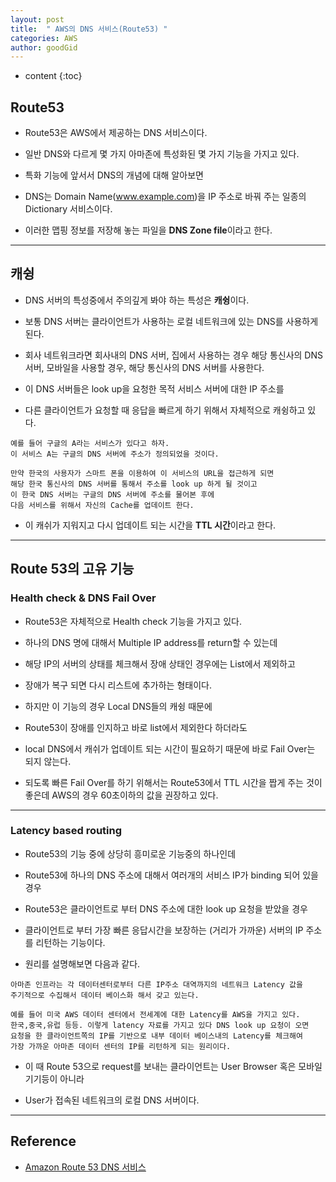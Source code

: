 ```yaml
---
layout: post
title:  " AWS의 DNS 서비스(Route53) "
categories: AWS
author: goodGid
---
```

* content
{:toc}

## Route53

* Route53은 AWS에서 제공하는 DNS 서비스이다. 

* 일반 DNS와 다르게 몇 가지 아마존에 특성화된 몇 가지 기능을 가지고 있다.

* 특화 기능에 앞서서 DNS의 개념에 대해 알아보면 

* DNS는 Domain Name(www.example.com)을 IP 주소로 바꿔 주는 일종의 Dictionary 서비스이다.

* 이러한 맵핑 정보를 저장해 놓는 파일을 **DNS Zone file**이라고 한다.

 





---

## 캐슁

* DNS 서버의 특성중에서 주의깊게 봐야 하는 특성은 **캐슁**이다.

* 보통 DNS 서버는 클라이언트가 사용하는 로컬 네트워크에 있는 DNS를 사용하게 된다. 

* 회사 네트워크라면 회사내의 DNS 서버, 집에서 사용하는 경우 해당 통신사의 DNS서버, 모바일을 사용할 경우, 해당 통신사의 DNS 서버를 사용한다. 

* 이 DNS 서버들은 look up을 요청한 목적 서비스 서버에 대한 IP 주소를 

* 다른 클라이언트가 요청할 때 응답을 빠르게 하기 위해서 자체적으로 캐슁하고 있다.

```
예를 들어 구글의 A라는 서비스가 있다고 하자. 
이 서비스 A는 구글의 DNS 서버에 주소가 정의되었을 것이다. 

만약 한국의 사용자가 스마트 폰을 이용하여 이 서비스의 URL을 접근하게 되면 
해당 한국 통신사의 DNS 서버를 통해서 주소를 look up 하게 될 것이고 
이 한국 DNS 서버는 구글의 DNS 서버에 주소를 물어본 후에
다음 서비스를 위해서 자신의 Cache를 업데이트 한다.
```

* 이 캐쉬가 지워지고 다시 업데이트 되는 시간을 **TTL 시간**이라고 한다.

---


## Route 53의 고유 기능

### Health check & DNS Fail Over

* Route53은 자체적으로 Health check 기능을 가지고 있다. 

* 하나의 DNS 명에 대해서 Multiple IP address를 return할 수 있는데

* 해당 IP의 서버의 상태를 체크해서 장애 상태인 경우에는 List에서 제외하고 

* 장애가 복구 되면 다시 리스트에 추가하는 형태이다.

* 하지만 이 기능의 경우 Local DNS들의 캐슁 때문에 

* Route53이 장애를 인지하고 바로 list에서 제외한다 하더라도 

* local DNS에서 캐쉬가 업데이트 되는 시간이 필요하기 때문에 바로 Fail Over는 되지 않는다. 

* 되도록 빠른 Fail Over를 하기 위해서는 Route53에서 TTL 시간을 짭게 주는 것이 좋은데 AWS의 경우 60초이하의 값을 권장하고 있다.

---

### Latency based routing

* Route53의 기능 중에 상당히 흥미로운 기능중의 하나인데 

* Route53에 하나의 DNS 주소에 대해서 여러개의 서비스 IP가 binding 되어 있을 경우 

* Route53은 클라이언트로 부터 DNS 주소에 대한 look up 요청을 받았을 경우 

* 클라이언트로 부터 가장 빠른 응답시간을 보장하는 (거리가 가까운) 서버의 IP 주소를 리턴하는 기능이다.

* 원리를 설명해보면 다음과 같다. 

```
아마존 인프라는 각 데이터센터로부터 다른 IP주소 대역까지의 네트워크 Latency 값을 
주기적으로 수집해서 데이터 베이스화 해서 갖고 있는다.

예를 들어 미국 AWS 데이터 센터에서 전세계에 대한 Latency를 AWS을 가지고 있다. 
한국,중국,유럽 등등. 이렇게 latency 자료를 가지고 있다 DNS look up 요청이 오면 
요청을 한 클라이언트쪽의 IP를 기반으로 내부 데이터 베이스내의 Latency를 체크해여 
가장 가까운 아마존 데이터 센터의 IP를 리턴하게 되는 원리이다.
```

* 이 때 Route 53으로 request를 보내는 클라이언트는 User Browser 혹은 모바일 기기등이 아니라 

* User가 접속된 네트워크의 로컬 DNS 서버이다.



---

## Reference

* [Amazon Route 53 DNS 서비스](http://bcho.tistory.com/795?category=431292)
